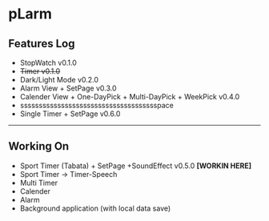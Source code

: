 # pLarm

## Features Log
 - StopWatch v0.1.0
 - <del>Timer v0.1.0 </del>
 - Dark/Light Mode v0.2.0
 - Alarm View + SetPage v0.3.0
 - Calender View + One-DayPick + Multi-DayPick + WeekPick v0.4.0
 - ssssssssssssssssssssssssssssssssssssspace
 - Single Timer + SetPage v0.6.0

____________________________________

 ## Working On
 - Sport Timer (Tabata) + SetPage +SoundEffect v0.5.0 <b>[WORKIN HERE]</b>
 - Sport Timer -> Timer-Speech 
 - Multi Timer
 - Calender 
 - Alarm 
 - Background application (with local data save)
